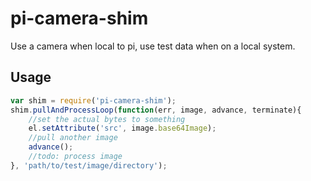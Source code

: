pi-camera-shim
==============
Use a camera when local to pi, use test data when on a local system.

Usage
-----

```js
var shim = require('pi-camera-shim');
shim.pullAndProcessLoop(function(err, image, advance, terminate){
    //set the actual bytes to something
    el.setAttribute('src', image.base64Image);
    //pull another image
    advance();
    //todo: process image
}, 'path/to/test/image/directory');
```
